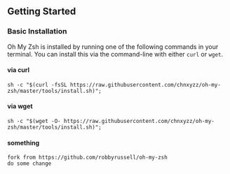 ## Getting Started

### Basic Installation

Oh My Zsh is installed by running one of the following commands in your terminal. You can install this via the command-line with either `curl` or `wget`.

#### via curl

```shell
sh -c "$(curl -fsSL https://raw.githubusercontent.com/chnxyzz/oh-my-zsh/master/tools/install.sh)";
```

#### via wget

```shell
sh -c "$(wget -O- https://raw.githubusercontent.com/chnxyzz/oh-my-zsh/master/tools/install.sh)";
```

#### something
```shell
fork from https://github.com/robbyrussell/oh-my-zsh
do some change
```
